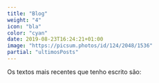 ```yaml
---
title: "Blog"
weight: "4"
icon: "bla"
color: "cyan"
date: 2019-08-23T16:24:21+01:00
image: "https://picsum.photos/id/124/2048/1536"
partial: "ultimosPosts"
---
```

Os textos mais recentes que tenho escrito são: